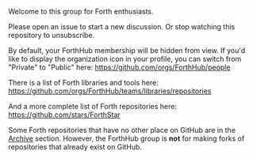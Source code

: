 Welcome to this group for Forth enthusiasts.

Please open an issue to start a new discussion.  Or stop watching this
repository to unsubscribe.

By default, your ForthHub membership will be hidden from view. If
you'd like to display the organization icon in your profile, you can
switch from "Private" to "Public" here:
https://github.com/orgs/ForthHub/people

There is a list of Forth libraries and tools here:
https://github.com/orgs/ForthHub/teams/libraries/repositories

And a more complete list of Forth repositories here:
https://github.com/stars/ForthStar

Some Forth repositories that have no other place on GitHub are in the
[Archive](https://github.com/orgs/ForthHub/teams/archive/repositories) section.
However, the ForthHub group is **not** for making forks of repositories
that already exist on GitHub.
